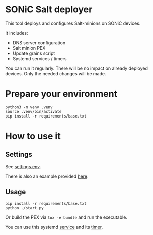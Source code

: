 # SONiC Salt deployer

This tool deploys and configures Salt-minions on SONiC devices.

It includes:

* DNS server configuration
* Salt minion PEX
* Update grains script
* Systemd services / timers

You can run it regularly. There will be no impact on already deployed devices. Only the needed changes will be made.

# Prepare your environment

```
python3 -m venv .venv
source .venv/bin/activate
pip install -r requirements/base.txt
```

# How to use it

## Settings

See [settings.env](https://github.com/criteo/sonic-salt-deployer/blob/main/settings.env).

There is also an example provided [here](https://github.com/criteo/sonic-salt-deployer/blob/main/settings_example.env).

## Usage

```
pip install -r requirements/base.txt
python ./start.py
```

Or build the PEX via `tox -e bundle` and run the executable.

You can use this systemd [service](https://github.com/criteo/sonic-salt-deployer/blob/main/systemd/sonic-salt-deployer.service) and its [timer](https://github.com/criteo/sonic-salt-deployer/blob/main/systemd/sonic-salt-deployer.timer).
